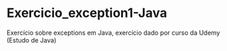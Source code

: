 # Exercicio_exception1-Java
Exercício sobre exceptions em Java, exercício dado por curso da Udemy (Estudo de Java)
